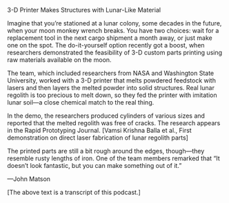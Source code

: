 3-D Printer Makes Structures with Lunar-Like Material

Imagine that you’re stationed at a lunar colony, some decades in the future, when your moon monkey wrench breaks. You have two choices: wait for a replacement tool in the next cargo shipment a month away, or just make one on the spot. The do-it-yourself option recently got a boost, when researchers demonstrated the feasibility of 3-D custom parts printing using raw materials available on the moon.

The team, which included researchers from NASA and Washington State University, worked with a 3-D printer that melts powdered feedstock with lasers and then layers the melted powder into solid structures. Real lunar regolith is too precious to melt down, so they fed the printer with imitation lunar soil—a close chemical match to the real thing.

In the demo, the researchers produced cylinders of various sizes and reported that the melted regolith was free of cracks. The research appears in the Rapid Prototyping Journal. [Vamsi Krishna Balla et al., First demonstration on direct laser fabrication of lunar regolith parts]

The printed parts are still a bit rough around the edges, though—they resemble rusty lengths of iron. One of the team members remarked that “It doesn’t look fantastic, but you can make something out of it.”

—John Matson

[The above text is a transcript of this podcast.]
